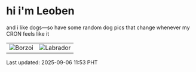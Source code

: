 # hi i'm Leoben

and i like dogs—so have some random dog pics that change whenever my CRON feels like it

|  |  |
|--------|----------|
| ![Borzoi](https://random-dog-vercel.vercel.app/api/random-borzoi?v=1757130785) | ![Labrador](https://random-dog-vercel.vercel.app/api/random-labrador?v=1757130785) |

Last updated: 2025-09-06 11:53 PHT
